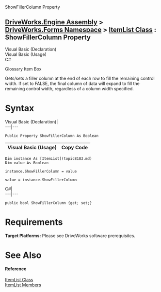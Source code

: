 ShowFillerColumn Property   
  
[DriveWorks.Engine Assembly](topic2156.md) > [DriveWorks.Forms Namespace](topic7266.md) > [ItemList Class](topic8183.md) : ShowFillerColumn Property  
---  
  
Visual Basic (Declaration)    
Visual Basic (Usage)    
C# 

Glossary Item Box

Gets/sets a filler column at the end of each row to fill the remaining control width. If set to FALSE, the final column of data will expand to fill the remaining control width, regardless of a column width specified. 

# Syntax

Visual Basic (Declaration)|   
---|---  
      
    
    Public Property ShowFillerColumn As Boolean  
  
Visual Basic (Usage)| Copy Code  
---|---  
      
    
    Dim instance As [ItemList](topic8183.md)
    Dim value As Boolean
     
    instance.ShowFillerColumn = value
     
    value = instance.ShowFillerColumn  
  
C#|   
---|---  
      
    
    public bool ShowFillerColumn {get; set;}  
  
# Requirements

**Target Platforms:** Please see DriveWorks software prerequisites.

# See Also

#### Reference

[ItemList Class](topic8183.md)   
[ItemList Members](topic8184.md)



